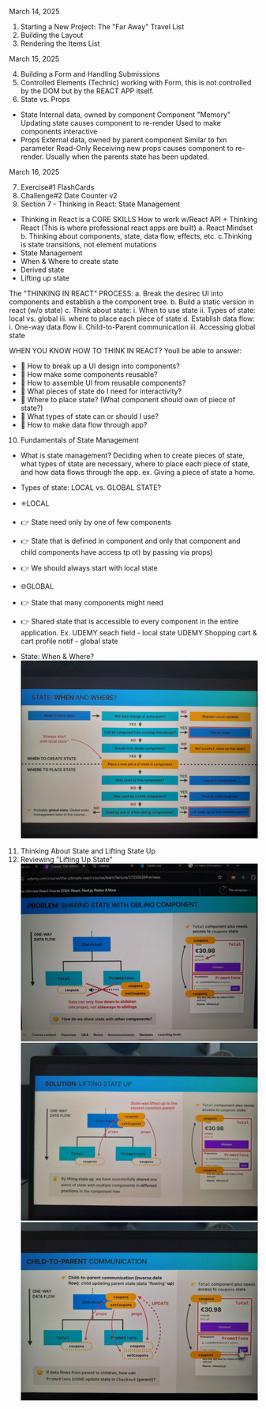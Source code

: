 March 14, 2025

1. Starting a New Project: The "Far Away" Travel List
2. Building the Layout
3. Rendering the Items List

March 15, 2025

4. Building a Form and Handling Submissions
5. Controlled Elements (Technic) working with Form, this is not controlled by the DOM but by the REACT APP itself.
6. State vs. Props

- State
  Internal data, owned by component
  Component "Memory"
  Updating state causes component to re-render
  Used to make components interactive
- Props
  External data, owned by parent component
  Similar to fxn parameter
  Read-Only
  Receiving new props causes component to re-render. Usually when the parents state has been updated.

March 16, 2025

7. Exercise#1 FlashCards
8. Challenge#2 Date Counter v2
9. Section 7 - Thinking in React: State Management

- Thinking in React is a CORE SKILLS
  How to work w/React API + Thinking React (This is where professional react apps are built)
  a. React Mindset
  b. Thinking about components, state, data flow, effects, etc.
  c.Thinking is state transitions, not element mutations
- State Management
- When & Where to create state
- Derived state
- Lifting up state

The "THINKING IN REACT" PROCESS:
a. Break the desirec UI into components and establish a the component tree.
b. Build a static version in react (w/o state)
c. Think about state:
i. When to use state
ii. Types of state: local vs. global
iii. where to place each piece of state
d. Establish data flow:
i. One-way data flow
ii. Child-to-Parent communication
iii. Accessing global state

WHEN YOU KNOW HOW TO THINK IN REACT? Youll be able to answer:

- 🤔 How to break up a UI design into components?
- 🤔 How make some components reusable?
- 🤔 How to assemble UI from reusable components?
- 🤔 What pieces of state do I need for interactivity?
- 🤔 Where to place state? (What component should own of piece of state?)
- 🤔 What types of state can or should I use?
- 🤔 How to make data flow through app?

10. Fundamentals of State Management

- What is state management? Deciding when to create pieces of state, what types of state are necessary, where to place each piece of state, and how data flows through the app.
  ex. Giving a piece of state a home.
- Types of state: LOCAL vs. GLOBAL STATE?

- ✳️LOCAL
- 👉 State need only by one of few components
- 👉 State that is defined in component and only that component and child components have access tp ot) by passing via props)
- 👉 We should always start with local state
- 🌐GLOBAL
- 👉 State that many components might need
- 👉 Shared state that is accessible to every component in the entire application.
  Ex.
  UDEMY seach field - local state
  UDEMY Shopping cart & cart profile notif - global state

- State: When & Where?
  ![alt text](image.png)

11. Thinking About State and Lifting State Up
12. Reviewing "Lifting Up State"
    ![alt text](image-1.png)
    ![alt text](image-2.png)
    ![alt text](image-3.png)
